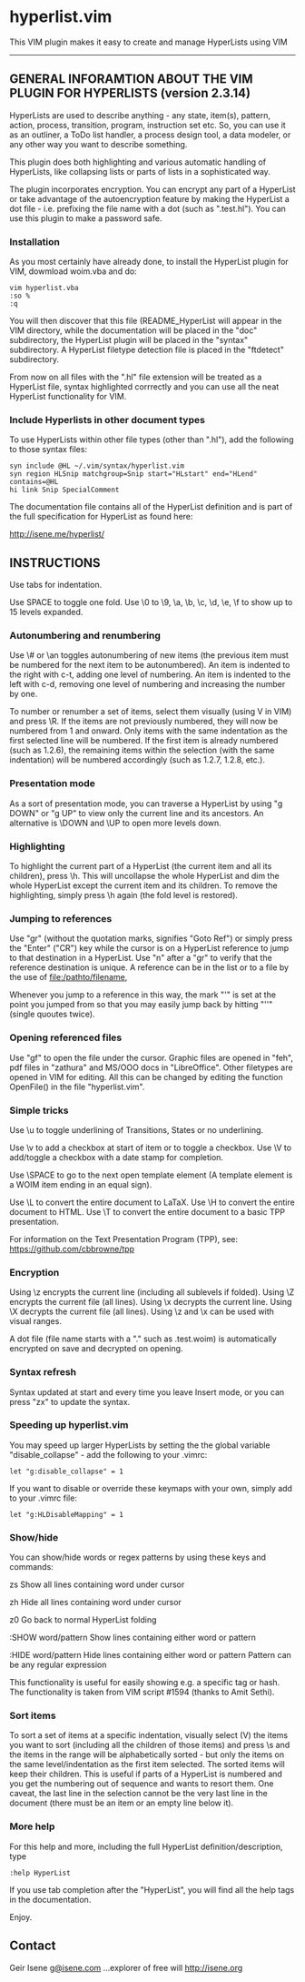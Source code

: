 # hyperlist.vim
This VIM plugin makes it easy to create and manage HyperLists using VIM

---------------------------------------------------------------------------

## GENERAL INFORAMTION ABOUT THE VIM PLUGIN FOR HYPERLISTS (version 2.3.14)

HyperLists are used to describe anything - any state, item(s), pattern,
action, process, transition, program, instruction set etc. So, you can use
it as an outliner, a ToDo list handler, a process design tool, a data
modeler, or any other way you want to describe something.

This plugin does both highlighting and various automatic handling of
HyperLists, like collapsing lists or parts of lists in a sophisticated
way.

The plugin incorporates encryption. You can encrypt any part of a
HyperList or take advantage of the autoencryption feature by making the
HyperList a dot file - i.e. prefixing the file name with a dot (such as
".test.hl"). You can use this plugin to make a password safe.

### Installation
As you most certainly have already done, to install the HyperList plugin
for VIM, dowmload woim.vba and do:

```
vim hyperlist.vba
:so %
:q
```

You will then discover that this file (README_HyperList will appear in the
VIM directory, while the documentation will be placed in the "doc"
subdirectory, the HyperList plugin will be placed in the "syntax"
subdirectory.  A HyperList filetype detection file is placed in the
"ftdetect" subdirectory.

From now on all files with the ".hl" file extension will be treated as a
HyperList file, syntax highlighted corrrectly and you can use all the neat
HyperList functionality for VIM.

### Include Hyperlists in other document types
To use HyperLists within other file types (other than ".hl"), add the
following to those syntax files:

```
syn include @HL ~/.vim/syntax/hyperlist.vim
syn region HLSnip matchgroup=Snip start="HLstart" end="HLend" contains=@HL
hi link Snip SpecialComment
```

The documentation file contains all of the HyperList definition and is
part of the full specification for HyperList as found here:

  http://isene.me/hyperlist/


## INSTRUCTIONS
Use tabs for indentation.

Use SPACE to toggle one fold.
Use \0 to \9, \a, \b, \c, \d, \e, \f to show up to 15 levels expanded.

### Autonumbering and renumbering
Use \\# or \an toggles autonumbering of new items (the previous
item must be numbered for the next item to be autonumbered). An item is
indented to the right with c-t, adding one level of numbering. An item
is indented to the left with c-d, removing one level of numbering and
increasing the number by one.

To number or renumber a set of items, select them visually (using V in VIM)
and press \R. If the items are not previously numbered, they will now
be numbered from 1 and onward. Only items with the same indentation as the
first selected line will be numbered. If the first item is already numbered
(such as 1.2.6), the remaining items within the selection (with the same
indentation) will be numbered accordingly (such as 1.2.7, 1.2.8, etc.).

### Presentation mode
As a sort of presentation mode, you can traverse a HyperList by using
"g DOWN" or "g UP" to view only the current line and its ancestors.
An alternative is \DOWN and \UP to open more levels down.

### Highlighting
To highlight the current part of a HyperList (the current item and all its
children), press \h. This will uncollapse the whole HyperList and dim
the whole HyperList except the current item and its children. To remove the
highlighting, simply press \h again (the fold level is restored).

### Jumping to references
Use "gr" (without the quotation marks, signifies "Goto Ref") or simply
press the "Enter" ("CR") key while the cursor is on a HyperList
reference to jump to that destination in a HyperList. Use "n" after a "gr"
to verify that the reference destination is unique. A reference can be in
the list or to a file by the use of <file:/pathto/filename>,

Whenever you jump to a reference in this way, the mark "'" is set at the
point you jumped from so that you may easily jump back by hitting "''"
(single quoutes twice). 

### Opening referenced files
Use "gf" to open the file under the cursor. Graphic files are opened in
"feh", pdf files in "zathura" and MS/OOO docs in "LibreOffice". Other
filetypes are opened in VIM for editing. All this can be changed by
editing the function OpenFile() in the file "hyperlist.vim".

### Simple tricks
Use \u to toggle underlining of Transitions, States or no underlining.

Use \v to add a checkbox at start of item or to toggle a checkbox.
Use \V to add/toggle a checkbox with a date stamp for completion.

Use \SPACE to go to the next open template element
(A template element is a WOIM item ending in an equal sign).

Use \L to convert the entire document to LaTaX.
Use \H to convert the entire document to HTML.
Use \T to convert the entire document to a basic TPP presentation.

For information on the Text Presentation Program (TPP), see: 
https://github.com/cbbrowne/tpp

### Encryption
Using \z encrypts the current line (including all sublevels if folded).
Using \Z encrypts the current file (all lines).
Using \x decrypts the current line.
Using \X decrypts the current file (all lines).
Using \z and \x can be used with visual ranges.

A dot file (file name starts with a "." such as .test.woim) is
automatically encrypted on save and decrypted on opening.

### Syntax refresh

Syntax updated at start and every time you leave Insert mode, or you can
press "zx" to update the syntax. 

### Speeding up hyperlist.vim

You may speed up larger HyperLists by setting the the global variable
"disable_collapse" - add the following to your .vimrc:

  `let "g:disable_collapse" = 1`

If you want to disable or override these keymaps with your own, simply add
to your .vimrc file:

  `let "g:HLDisableMapping" = 1`

### Show/hide
You can show/hide words or regex patterns by using these keys and commands:

  zs    Show all lines containing word under cursor

  zh    Hide all lines containing word under cursor

  z0    Go back to normal HyperList folding

  :SHOW word/pattern
        Show lines containing either word or pattern

  :HIDE word/pattern
        Hide lines containing either word or pattern
        Pattern can be any regular expression

This functionality is useful for easily showing e.g. a specific tag or hash.
The functionality is taken from VIM script #1594 (thanks to Amit Sethi).

### Sort items
To sort a set of items at a specific indentation, visually select (V) the
items you want to sort (including all the children of those items) and press \s 
and the items in the range will be alphabetically sorted - but only
the items on the same level/indentation as the first item selected. The sorted
items will keep their children. This is useful if parts of a HyperList is 
numbered and you get the numbering out of sequence and wants to resort them.
One caveat, the last line in the selection cannot be the very last line in
the document (there must be an item or an empty line below it).

### More help
For this help and more, including the full HyperList definition/description, type 

  `:help HyperList`

If you use tab completion after the "HyperList", you will find all the help
tags in the documentation.


Enjoy.

## Contact

Geir Isene <g@isene.com>
...explorer of free will
   http://isene.org
